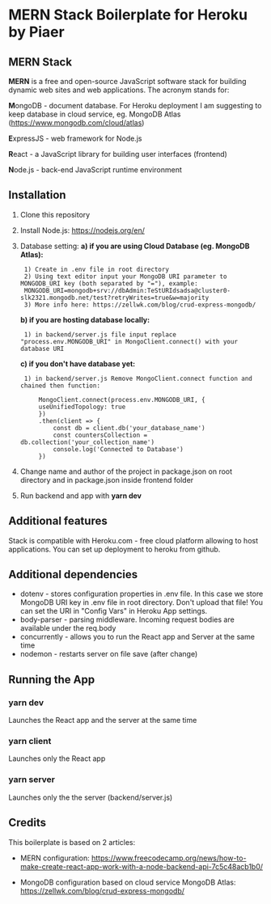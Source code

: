 # MERN Stack Boilerplate for Heroku by Piaer

## MERN Stack

**MERN** is  a free and open-source JavaScript software stack for building dynamic web sites and web applications. The acronym stands for:

**M**ongoDB - document database. For Heroku deployment I am suggesting to keep database in cloud service, eg. MongoDB Atlas (https://www.mongodb.com/cloud/atlas)

**E**xpressJS - web framework for Node.js

**R**eact - a JavaScript library for building user interfaces (frontend)

**N**ode.js - back-end JavaScript runtime environment 


## Installation
1. Clone this repository
2. Install Node.js: https://nodejs.org/en/
3. Database setting:
    **a) if you are using Cloud Database (eg. MongoDB Atlas):**

        1) Create in .env file in root directory
        2) Using text editor input your MongoDB URI parameter to MONGODB_URI key (both separated by "="), example:
        MONGODB_URI=mongodb+srv://dbAdmin:TeStURIdsadsa@cluster0-slk2321.mongodb.net/test?retryWrites=true&w=majority
        3) More info here: https://zellwk.com/blog/crud-express-mongodb/
    **b) if you are hosting database locally:**

        1) in backend/server.js file input replace "process.env.MONGODB_URI" in MongoClient.connect() with your database URI 

    **c) if you don't have database yet:**

        1) in backend/server.js Remove MongoClient.connect function and chained then function:

            MongoClient.connect(process.env.MONGODB_URI, {
            useUnifiedTopology: true
            })
            .then(client => {
                const db = client.db('your_database_name')
                const countersCollection = db.collection('your_collection_name')
                console.log('Connected to Database')
            })
               

4. Change name and author of the project in package.json on root directory and in package.json inside frontend folder
5. Run backend and app with **yarn dev**

## Additional features

Stack is compatible with Heroku.com - free cloud platform allowing to host applications. You can set up deployment to heroku from github. 

## Additional dependencies

* dotenv - stores configuration properties in .env file. In this case we store MongoDB URI key in .env file in root directory. Don't upload that file! You can set the URI in "Config Vars" in Heroku App settings.
* body-parser - parsing middleware. Incoming request bodies are available under the req.body
* concurrently - allows you to run the React app and Server at the same time
* nodemon - restarts server on file save (after change)

## Running the App

### yarn dev

Launches the React app and the server at the same time

### yarn client

Launches only the React app

### yarn server

Launches only the the server (backend/server.js)

## Credits

This boilerplate is based on 2 articles:

* MERN configuration:
https://www.freecodecamp.org/news/how-to-make-create-react-app-work-with-a-node-backend-api-7c5c48acb1b0/

* MongoDB configuration based on cloud service MongoDB Atlas:
https://zellwk.com/blog/crud-express-mongodb/
